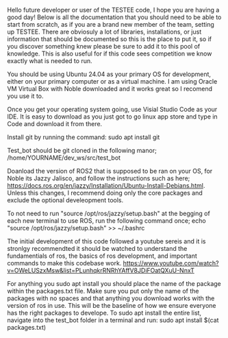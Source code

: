 Hello future developer or user of the TESTEE code, I hope you are having a good day! Below is all the documentation that you should need to be able to start from scratch, as if you are a brand new member of the team, setting up TESTEE. There are obviosuly a lot of libraries, installations, or just information that should be documented so this is the place to put it, so if you discover something knew please be sure to add it to this pool of knowledge. This is also useful for if this code sees competition we know exactly what is needed to run. 

You should be using Ubuntu 24.04 as your primary OS for development, either on your primary computer or as a virtual machine. I am using Oracle VM Virtual Box with Noble downloaded and it works great so I recomend you use it to.

Once you get your operating system going, use Visial Studio Code as your IDE. It is easy to download as you just got to go linux app store and type in Code and download it from there.

Install git by running the command: sudo apt install git

Test_bot should be git cloned in the following manor; /home/YOURNAME/dev_ws/src/test_bot

Doanload the version of ROS2 that is supposed to be ran on your OS, for Noble its Jazzy Jalisco, and follow the instructions such as here; https://docs.ros.org/en/jazzy/Installation/Ubuntu-Install-Debians.html. Unless this changes, I recommend doing only the core packages and exclude the optional develeopment tools.

To not need to run "source /opt/ros/jazzy/setup.bash" at the begging of each new terminal to use ROS, run the following command once; echo "source /opt/ros/jazzy/setup.bash" >> ~/.bashrc

The initial development of this code followed a youtube sereis and it is stronlgy recommendted it should be watched to understand the fundamentials of ros, the basics of ros development, and important commands to make this codebase work. https://www.youtube.com/watch?v=OWeLUSzxMsw&list=PLunhqkrRNRhYAffV8JDiFOatQXuU-NnxT

For anything you sudo apt install you should place the name of the package within the packages.txt file. Make sure you put only the name of the packages with no spaces and that anything you download works with the version of ros in use. This will be the baseline of how we ensure everyone has the right packages to develope. To sudo apt install the entire list, navigate into the test_bot folder in a terminal and run: sudo apt install $(cat packages.txt)